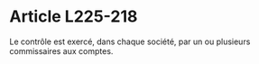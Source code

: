 # Article L225-218

Le contrôle est exercé, dans chaque société, par un ou plusieurs commissaires aux comptes.